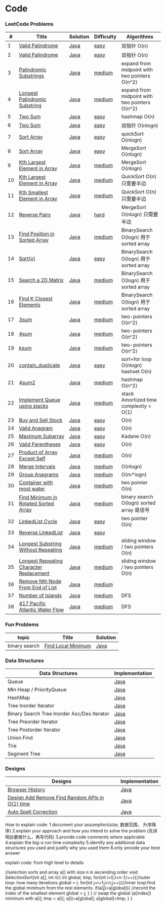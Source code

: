  Code
========

### LeetCode Problems

| #   | Title                                                                                                                   | Solution                                                                                  | Difficulty                                                                | Algorithms                                   |
|-----|-------------------------------------------------------------------------------------------------------------------------|-------------------------------------------------------------------------------------------|---------------------------------------------------------------------------|----------------------------------------------|
| 1   | [Valid Palindrome](https://leetcode.com/problems/valid-palindrome/)                                                     | [Java](./algorithms/1_valid_palindrome/ValidPalindrome.java)                              | [easy](./algorithms/1_valid_palindromem/README.md)                        | 双指针  O(n)                                    |
| 2   | [Valid Palindrome](https://leetcode.com/problems/valid-palindrome-ii/)                                                  | [Java](./algorithms/2_valid_palindrome2/ValidPalindrome2.java)                            | [easy](./algorithms/2_valid_palindromem2/README.md)                       | 双指针  O(n)                                    |
| 3   | [Palindromic Substrings](https://leetcode.com/problems/palindromic-substrings/)                                         | [Java](./algorithms/34_palindromic_substring/CountSubstring.java)                         | [medium]()                                                                | expand from midpoint with two pointers O(n^2) |
| 4   | [Longest Palindromic Substring](https://leetcode.com/problems/longest-palindromic-substring/)                           | [Java](./algorithms/35_longest_palindromic_substring/LongestPalindromic.java)             | [medium](./algorithms/35_longest_palindromic_substring/README.md)         | expand from midpoint with two pointers O(n^2) |
| 5   | [Two Sum](https://leetcode.com/problems/two-sum/)                                                                       | [Java](./algorithms/3_two_sum/hashmap/TwoSum.java)                                        | [easy](./algorithms/3_two_sum/hashmap/README.md)                          | hashmap  O(n)                                |
| 6   | [Two Sum](https://leetcode.com/problems/two-sum/)                                                                       | [Java](./algorithms/3_two_sum/two_pointer/TwoSum2.java)                                   | [easy](./algorithms/3_two_sum/two_pointer/README.md)                      | 双指针  O(nlogn)                                |
| 7   | [Sort Array](https://leetcode.com/problems/sort-an-array/)                                                              | [Java](./algorithms/4_sort_array/QuickSort.java)                                          | [easy](./algorithms/4_sort_array/README.md)                               | quickSort  O(nlogn)                          |
| 8   | [Sort Array](https://leetcode.com/problems/sort-an-array/)                                                              | [Java](./algorithms/4_sort_array/MergeSort.java)                                          | [easy](./algorithms/4_sort_array/README.md)                               | MergeSort  O(nlogn)                          |
| 9   | [Kth Largest Element in Array](https://leetcode.com/problems/kth-largest-element-in-an-array/)                          | [Java](./algorithms/5_Kth_largest_element_array/MergeSort.java)                           | [medium](./algorithms/5_Kth_largest_element_array/README.md)              | MergeSort  O(nlogn)                          |
| 10  | [Kth Largest Element in Array](https://leetcode.com/problems/kth-largest-element-in-an-array/)                          | [Java](./algorithms/5_Kth_largest_element_array/QuickSort.java)                           | [medium](./algorithms/5_Kth_largest_element_array/README.md)              | QuickSort  O(n) 只需要半边                        |
| 11  | [Kth Smallest Element in Array](https://leetcode.com/problems/kth-largest-element-in-an-array/)                         | [Java](./algorithms/6_Kth_smallest_element_array/QuickSort.java)                          | [medium](./algorithms/6_Kth_smallest_element_array/README.md)             | QuickSort  O(n) 只需要半边                        |
| 12  | [Reverse Pairs](https://leetcode.com/problems/reverse-pairs/)                                                           | [Java](./algorithms/7_reverse_pairs/MergeSort.java)                                       | [hard](./algorithms/7_reverse_pairs/README.md)                            | MergeSort  O(nlogn) 只需要半边                    |
| 13  | [Find Position in Sorted Array](https://leetcode.com/problems/find-first-and-last-position-of-element-in-sorted-array/) | [Java](./algorithms/8_find_position_in_sorted_array/BinarySearch.java)                    | [medium](./algorithms/8_find_position_in_sorted_array/README.md)          | BinarySearch  O(logn)    用于sorted array      |
| 14  | [Sqrt(x)](https://leetcode.com/problems/sqrtx/)                                                                         | [Java](./algorithms/9_sqrt/Squrt.java)                                                    | [easy](./algorithms/9_sqrt/README.md)                                     | BinarySearch  O(logn) 用于sorted array         |
| 15  | [Search a 2D Matrix](https://leetcode.com/problems/search-a-2d-matrix/)                                                 | [Java](./algorithms/10_search_2d_matrix/SearchMatrix.java)                                | [medium](./algorithms/10_search_2d_matrix/README.md)                      | BinarySearch  O(logn) 用于sorted array         |
| 16  | [Find K Closest Elements](https://leetcode.com/problems/find-k-closest-elements/)                                       | [Java](./algorithms/11_find_K_closest_element/FindClosestElement.java)                    | [medium](./algorithms/11_find_K_closest_element/README.md)                | BinarySearch  O(logn) 用于sorted array         |
| 17  | [3sum](https://leetcode.com/problems/3sum/)                                                                             | [Java](./algorithms/12_3sum/3sum.java)                                                    | [medium](./algorithms/12_3sum/README.md)                                  | two-pointers  O(n^2)                         |
| 18  | [4sum](https://leetcode.com/problems/4sum/)                                                                             | [Java](./algorithms/13_4sum/3sum.java)                                                    | [medium](./algorithms/13_4sum/README.md)                                  | two-pointers  O(n^2)                         |
| 19  | [ksum](https://leetcode.com/problems/4sum/)                                                                             | [Java](./algorithms/14_ksum/4sum.java)                                                    | [medium](./algorithms/14_4sum/README.md)                                  | two-pointers  O(n^2)                         |
| 20  | [contain_duplicate](https://leetcode.com/problems/contains-duplicate/)                                                  | [Java](./algorithms/15_contain_duplicate/ContainDuplication.java)                         | [easy]()                                                                  | sort+for loop O(nlogn)     hashset O(n)      |
| 21  | [4sum2](https://leetcode.com/problems/4sum-ii/)                                                                         | [Java](./algorithms/16_4sum2/4sum2.java)                                                  | [medium](./algorithms/16_4sum2/README.md)                                 | hashmap  O(n^2)                              |
| 22  | [Implement Queue using stacks](https://leetcode.com/problems/implement-queue-using-stacks/)                             | [Java](./algorithms/17_queue_by_stacks/QueueByStack.java)                                 | [medium](./algorithms/17_queue_by_stacks/README.md)                       | stack   Amortized time complexity = O(1)     |
| 23  | [Buy and Sell Stock](https://leetcode.com/problems/best-time-to-buy-and-sell-stock/)                                    | [Java](./algorithms/18_buy_and_sell_stock/BuySellStock.java)                              | [easy](./algorithms/18_buy_and_sell_stock/README.md)                      | O(n)                                         |
| 24  | [Valid Anagram](https://leetcode.com/problems/valid-anagram/)                                                           | [Java](./algorithms/19_valid_anagram/ValidAnagram.java)                                   | [easy](./algorithms/19_valid_anagram/README.md)                           | O(n)                                         |
| 25  | [Maximum Subarray](https://leetcode.com/problems/maximum-subarray/)                                                     | [Java](./algorithms/20_maximum_subarray/MaxSubarray.java)                                 | [easy](./algorithms/20_maximum_subarray/README.md)                        | Kadane O(n)                                  |
| 26  | [Valid Parentheses](https://leetcode.com/problems/valid-parentheses/)                                                   | [Java](./algorithms/21_valid_parentheses/ValidParenthese.java)                            | [easy]()                                                                  | O(n)                                         |
| 27  | [Product of Array Except Self](https://leetcode.com/problems/product-of-array-except-self/)                             | [Java](./algorithms/22_product_of_array_ecept_self/ProductExceptSelf.java)                | [medium]()                                                                | O(n)                                         |
| 28  | [Merge Intervals](https://leetcode.com/problems/merge-intervals/)                                                       | [Java](./algorithms/23_merge_intervals/MergeIntervals.java)                               | [medium](./algorithms/23_merge_intervals/README.md)                       | O(nlogn)                                     |
| 29  | [Group Anagrams](https://leetcode.com/problems/group-anagrams/)                                                         | [Java](./algorithms/24_group_anagrams/GroupAnagrams.java)                                 | [medium](./algorithms/24_group_anagrams/README.md)                        | O(m*logn)                                    |
| 30  | [Container with most water](https://leetcode.com/problems/container-with-most-water/)                                   | [Java](./algorithms/25_container_most_water/MaxArea.java)                                 | [medium](./algorithms/25_container_most_water/README.md)                  | two pointer O(n)                             |
| 31  | [Find Minimum in Rotated Sorted Array](https://leetcode.com/problems/find-minimum-in-rotated-sorted-array/)             | [Java](./algorithms/26_find_min_in_rotated_sorted_array/FindMin.java)                     | [medium](./algorithms/26_find_min_in_rotated_sorted_array/README.md)      | binary search O(logn)  sorted array 是信号      |
| 32  | [LinkedList Cycle](https://leetcode.com/problems/linked-list-cycle/)                                                    | [Java](./algorithms/27_linkedList_cycle/hasCycle.java)                                    | [easy]()                                                                  | two pointer O(n)                             |
| 33  | [Reverse LinkedList](https://leetcode.com/problems/reverse-linked-list/)                                                | [Java](./algorithms/28_reverse_LinkedList/ReverseLinkedList.java)                         | [easy]()                                                                  |                                              |
| 34  | [Longest Substring Without Repeating](https://leetcode.com/problems/longest-substring-without-repeating-characters/)    | [Java](./algorithms/29_longest_substring_without_repeating/lengthOfLongestSubstring.java) | [medium]()                                                                | sliding window  / two pointers      O(n)     |
| 35  | [Longest Repeating Character Replacement](https://leetcode.com/problems/longest-repeating-character-replacement/)       | [Java](./algorithms/30_longest_repeating_replacement/characterReplacement.java)           | [medium]()                                                                | sliding window  / two pointers      O(n)     |
| 36  | [Remove Nth Node From End of List](https://leetcode.com/problems/remove-nth-node-from-end-of-list/)                     | [Java](./algorithms/31_remove_nth_node_from_end/RemoveNthFromEnd.java)                    | [medium](./algorithms/31_remove_nth_node_from_end/README.md)              |                                              |
| 37  | [Number of Islands](https://leetcode.com/problems/number-of-islands/)                                                   | [Java](./algorithms/32_numbers_of_Islands/NumIsLand.java)                                 | [medium]()                                                                | DFS                                          |
| 38  | [417 Pacific Atlantic Water Flow](https://leetcode.com/problems/pacific-atlantic-water-flow/)                           | [Java](./algorithms/33_pacific_atlantic_water_flow/PacificAtlantic.java)                  | [medium]()                                                                | DFS                                          |
### Fun Problems

| topic | Title | Solution |
|-------| ----- | -------- |
|binary search|[Find Local Minimum](./algorithms/java/fun_find_local_minimum_in_unsorted_array/README.md)|[Java](./algorithms/java/fun_find_local_minimum_in_unsorted_array/FindLocalMin.java)|

### Data Structures

| Data Structures | Implementation |
|--|--|
|Queue|[Java](./data_structures/queue/Queue.java)|
|Min Heap / PriorityQueue|[Java](./data_structures/min_heap/MinHeap.java)|
|HashMap|[Java](./data_structures/hashmap/HashMap.java)|
|Tree Inorder Iterator|[Java](./data_structures/tree_iterator/InorderIterator.java)|
|Binary Search Tree Inorder Asc/Des Iterator|[Java](./data_structures/tree_iterator/AscDesInorderIterator.java)|
|Tree Preorder Iterator|[Java](./data_structures/tree_iterator/PreorderIterator.java)|
|Tree Postorder Iterator|[Java](./data_structures/tree_iterator/PostorderIterator.java)|
|Union Find|[Java](./data_structures/union_find/UnionFind.java)|
|Trie|[Java](./data_structures/trie/Trie.java)|
|Segment Tree|[Java](./data_structures/segment_tree/SegmentTree.java)|

### Designs

| Designs | Implementation |
|--|--|
|[Browser History](./designs/browser_history/README.md)|[Java](./designs/browser_history/BrowserHistory.java)|
|[Design Add Remove Find Random APIs in O(1) time](./designs/design_add_remove_find_random_in_o1/README.md)|[Java](./designs/design_add_remove_find_random_in_o1/NewDataStructure.java)|
|[Auto Spell Correction](./designs/auto_spell_correction/README.md)|[Java](./designs/auto_spell_correction/SpellCorrection.java)|


How to explain code:
1.document your assumption(size, 数据范围， 升序降序)
2.explain your approach and how you intend to solve the problem (先讲明白要做什么，再写代码)
3.provide code comments where applicable
4.explain the big-o run time complexity 
5.identify any additional data structures you used and justify why you used them
6.only provide your best answer

explain code:
from high level to details

//selection sorts and array a[] with size n in ascending order
void SelectionSort(int a[], int n){
	int global, tmp;
	for(int i=0;i<n-1;i++){//outer loop: how many iterations
		global = i;
		for(int j=i+1;j<n;j++){//inner loop:find the global minimum from the rest elements.
			if(a[j]<a[global]){
               //record the index of the smallest element
				global = j;
			}
		}
       // swap the global (a[index]) minimum with a[i];
		tmp = a[i];
        a[i]=a[global];
		a[global]=tmp;
	}
}